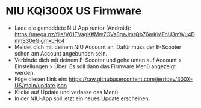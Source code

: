 <h1>NIU KQi300X US Firmware</h1>

- Lade die gemoddete NIU App runter (Android): https://mega.nz/file/V01TVagK#Mw7OVa8gaJmrQb76mKMFnU3mWu4DmnS30eGigmxLHc4
- Meldet dich mit deinem NIU Account an. Dafür muss der E-Scooter schon am Account angebunden sein.
- Verbinde dich mit deinem E-Scooter und gehe unten auf Account > Einstellungen > Über. Es soll dann das Firmware Menü angezeigt werden.
-  Füge diesen Link ein:
https://raw.githubusercontent.com/jerridev/300X-US/main/update.json
- Klicke auf Update und verlasse das Menü.
- In der NIU-App soll jetzt ein neues Update erscheinen. 
